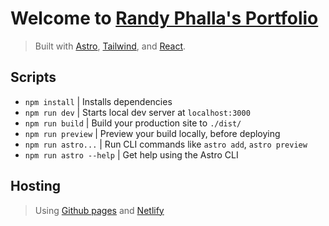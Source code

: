 # Welcome to [Randy Phalla's Portfolio](https://randyphalla.github.io/)
> Built with [Astro](https://randyphalla.github.io/), [Tailwind](https://randyphalla.github.io/), and [React](https://randyphalla.github.io/).

## Scripts
- `npm install` | Installs dependencies
- `npm run dev` | Starts local dev server at `localhost:3000`
- `npm run build` | Build your production site to `./dist/`
- `npm run preview` | Preview your build locally, before deploying
- `npm run astro...` | Run CLI commands like `astro add`, `astro preview`
- `npm run astro --help` | Get help using the Astro CLI

## Hosting
> Using [Github pages](https://pages.github.com/) and [Netlify](https://www.netlify.com/)